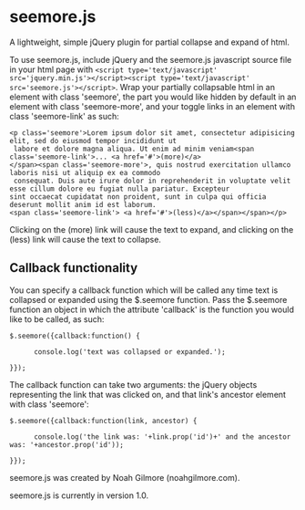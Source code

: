 <h1>seemore.js</h1>

<p>A lightweight, simple jQuery plugin for partial collapse and expand of html.</p>

<p>To use seemore.js, include jQuery and the seemore.js javascript source file in your html page with <code>&lt;script type='text/javascript' src='jquery.min.js'&gt;&lt;/script&gt;&lt;script type='text/javascript' src='seemore.js'&gt;&lt;/script&gt;</code>. Wrap your partially collapsable html in an element with class 'seemore', the part you would like hidden by default in an element with class 'seemore-more', and your toggle links in an element with class 'seemore-link' as such:</p>
<code>&lt;p class='seemore'&gt;Lorem ipsum dolor sit amet, consectetur adipisicing elit, sed do eiusmod tempor incididunt ut<br> labore et dolore magna aliqua. Ut enim ad minim veniam&lt;span class='seemore-link'&gt;... &lt;a href='#'&gt;(more)&lt;/a&gt;<br>&lt;/span&gt;&lt;span class='seemore-more'&gt;, quis nostrud exercitation ullamco laboris nisi ut aliquip ex ea commodo<br> consequat. Duis aute irure dolor in reprehenderit in voluptate velit esse cillum dolore eu fugiat nulla pariatur. Excepteur<br>sint occaecat cupidatat non proident, sunt in culpa qui officia deserunt mollit anim id est laborum.<br>&lt;span class='seemore-link'&gt; &lt;a href='#'&gt;(less)&lt;/a&gt;&lt;/span&gt;&lt;/span&gt;&lt;/p&gt;</code>
<p>Clicking on the (more) link will cause the text to expand, and clicking on the (less) link will cause the text to collapse.</p>
<h2>Callback functionality</h2>
<p>You can specify a callback function which will be called any time text is collapsed or expanded using the $.seemore function. Pass the $.seemore function an object in which the attribute 'callback' is the function you would like to be called, as such:</p>
<code>$.seemore({callback:function() {<br>
	&nbsp;&nbsp;console.log('text was collapsed or expanded.');<br>
}});</code>
<p>The callback function can take two arguments: the jQuery objects representing the link that was clicked on, and that link's ancestor element with class 'seemore':</p>
<code>$.seemore({callback:function(link, ancestor) {<br>
	&nbsp;&nbsp;console.log('the link was: '+link.prop('id')+' and the ancestor was: '+ancestor.prop('id'));<br>
}});</code>
<p>seemore.js was created by Noah Gilmore (noahgilmore.com).</p>
<p>seemore.js is currently in version 1.0.</p>
